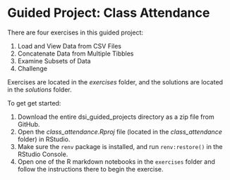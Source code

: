 # Guided Project: Class Attendance

There are four exercises in this guided project:
1. Load and View Data from CSV Files
2. Concatenate Data from Multiple Tibbles
3. Examine Subsets of Data
4. Challenge

Exercises are located in the *exercises* folder, and the solutions are located in the *solutions* folder.

To get get started:
1. Download the entire dsi_guided_projects directory as a zip file from GitHub.
2. Open the *class_attendance.Rproj* file (located in the *class_attendance* folder) in RStudio.
3. Make sure the `renv` package is installed, and run `renv:restore()` in the RStudio Console.
4. Open one of the R markdown notebooks in the `exercises` folder and follow the instructions there to begin the exercise.